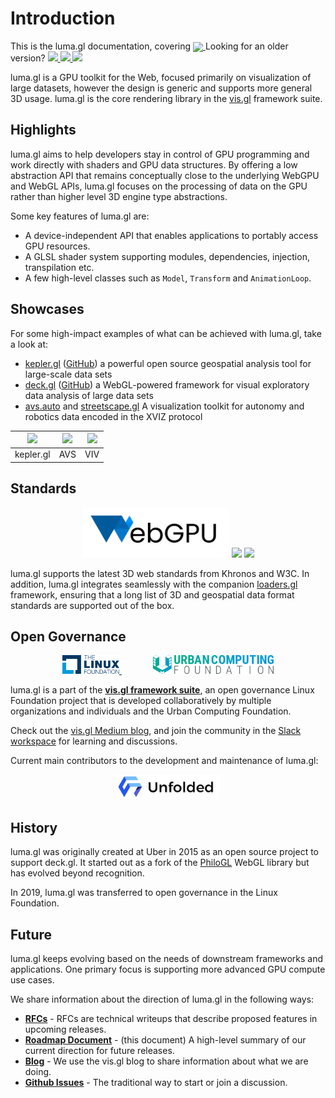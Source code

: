 # Introduction

<span />This is the luma.gl documentation, covering
<a href="https://github.com/visgl/luma.gl/blob/master/docs">
  <img style="margin-bottom: -4px" src="https://img.shields.io/badge/v-9.0-brightgreen.svg?style=flat-square" />
</a>
<span />Looking for an older version?
<a href="https://github.com/visgl/luma.gl/blob/8.5-release/docs">
  <img src="https://img.shields.io/badge/v-8.5-green.svg?style=flat-square" />
</a>
<a href="https://github.com/visgl/luma.gl/blob/7.3-release/docs">
  <img src="https://img.shields.io/badge/v-7.3-green.svg?style=flat-square" />
</a>
<a href="https://github.com/visgl/luma.gl/blob/6.4-release/docs">
  <img src="https://img.shields.io/badge/v-6.4-green.svg?style=flat-square" />
</a>

luma.gl is a GPU toolkit for the Web, focused primarily on visualization of large datasets,
however the design is generic and supports more general 3D usage.
luma.gl is the core rendering library in the [vis.gl](http://vis.gl/) framework suite.

## Highlights

luma.gl aims to help developers stay in control of GPU programming and
work directly with shaders and GPU data structures. By offering a low abstraction API that
remains conceptually close to the underlying WebGPU and WebGL APIs, luma.gl focuses on the processing
of data on the GPU rather than higher level 3D engine type abstractions.

Some key features of luma.gl are:

- A device-independent API that enables applications to portably access GPU resources.
- A GLSL shader system supporting modules, dependencies, injection, transpilation etc.
- A few high-level classes such as `Model`, `Transform` and `AnimationLoop`.

## Showcases

For some high-impact examples of what can be achieved with luma.gl, take a look at:

- [kepler.gl](https://kepler.gl/) ([GitHub](https://github.com/keplergl/kepler.gl)) a powerful open source geospatial analysis tool for large-scale data sets
- [deck.gl](http://deck.gl/#/) ([GitHub](https://github.com/visgl/deck.gl)) a WebGL-powered framework for visual exploratory data analysis of large data sets
- [avs.auto](https://avs.auto/#/) and [streetscape.gl](https://github.com/uber/streetscape.gl) A visualization toolkit for autonomy and robotics data encoded in the XVIZ protocol

|  <img height="200" src="https://deck.gl/images/showcase/kepler-gl.jpg" /> | <img height="200" src="https://deck.gl/images/showcase/avs.jpg" /> | <img height="200" src="https://deck.gl/images/showcase/viv.jpg" />
| :---: | :---: | :---: |
| <center>kepler.gl</center> | <center>AVS</center> | <center>VIV</center> |

## Standards

<center>
  <img height="80" src="https://raw.githubusercontent.com/gpuweb/gpuweb/3b3a1632ff1ad6a573330a58710e341bb9d65576/logo/webgpu-horizontal.svg" />
  <img height="80" src="https://raw.github.com/visgl/deck.gl-data/master/images/whats-new/webgl2.jpg" />
  <img height="80" src="https://raw.github.com/visgl/deck.gl-data/master/images/gltf.png" />
</center>

luma.gl supports the latest 3D web standards from Khronos and W3C.
In addition, luma.gl integrates seamlessly with the companion [loaders.gl](https://loaders.gl) framework,
ensuring that a long list of 3D and geospatial data format standards are supported out of the box.

## Open Governance

<center>
<a href="https://vis.gl">
  <img height="30" src="https://raw.githubusercontent.com/visgl/vis.gl/master/src/images/logos/linux-foundation.svg" />
  <span style="padding-left: 50px;" />
  <img height="30" src="https://raw.githubusercontent.com/visgl/vis.gl/master/src/images/logos/ucf-color-hztl.svg" />
</a>
</center>

luma.gl is a part of the <a href="https://vis.gl"><b>vis.gl framework suite</b></a>, an open governance Linux Foundation project that is developed collaboratively by multiple organizations and individuals and the Urban Computing Foundation.

Check out the [vis.gl Medium blog](https://medium.com/vis-gl), and join the community
in the [Slack workspace](https://join.slack.com/t/deckgl/shared_invite/zt-7oeoqie8-NQqzSp5SLTFMDeNSPxi7eg) for learning and discussions.

Current main contributors to the development and maintenance of luma.gl:

<center>
<p style="margin-left: auto; margin-right: auto;">
  <a href="https://foursquare.com">
    <img height="40" src="https://raw.githubusercontent.com/visgl/vis.gl/master/src/images/logos/unfolded-logo.png" />
  </a>
</p>
</center>

## History

luma.gl was originally created at Uber in 2015 as an open source project to support deck.gl. It started out as a fork of the [PhiloGL](https://github.com/senchalabs/philogl) WebGL library but has evolved beyond recognition.

In 2019, luma.gl was transferred to open governance in the Linux Foundation.

## Future

luma.gl keeps evolving based on the needs of downstream frameworks and applications.
One primary focus is supporting more advanced GPU compute use cases.

We share information about the direction of luma.gl in the following ways:

- **[RFCs](https://github.com/visgl/luma.gl/tree/master/dev-docs/RFCs)** - RFCs are technical writeups that describe proposed features in upcoming releases.
- **[Roadmap Document](https://luma.gl/#/documentation/overview/roadmap)** - (this document) A high-level summary of our current direction for future releases.
- **[Blog](https://medium.com/@vis.gl)** - We use the vis.gl blog to share information about what we are doing.
- **[Github Issues](https://github.com/visgl/luma.gl/issues)** - The traditional way to start or join a discussion.
